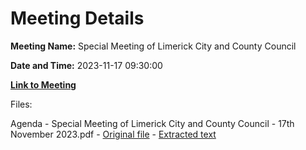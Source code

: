 # Meeting Details

**Meeting Name:** Special Meeting of Limerick City and County Council

**Date and Time:** 2023-11-17 09:30:00

**[Link to Meeting](https://www.limerick.ie/council/whats-on/special-meeting-of-limerick-city-and-county-council-7)**

Files: 

Agenda - Special Meeting of Limerick City and County Council - 17th November 2023.pdf - [Original file](https://www.limerick.ie/sites/default/files/media/documents/2023-11/Agenda-Special-Meeting-of-Limerick-City-and-County-Council-17th-November-2023.pdf) - [Extracted text](./Agenda%20-%20Special%20Meeting%20of%20Limerick%20City%20and%20County%20Council%20-%2017th%20November%202023.md)

